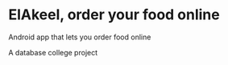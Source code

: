 # ElAkeel, order your food online

Android app that lets you order food online

A database college project